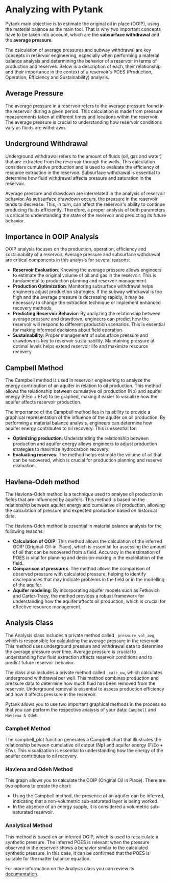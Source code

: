 # **Analyzing with Pytank**

Pytank main objective is to estimate the original oil in place (OOIP), using
the material balance as the main tool. That is why two important concepts have
to be taken into account, which are the **subsurface withdrawal** and the
**average pressure**.

The calculation of average pressures and subway withdrawal are key concepts in
reservoir engineering, especially when performing a material balance analysis
and determining the behavior of a reservoir in terms of production and reserves.
Below is a description of each, their relationship and their importance in the
context of a reservoir's POES (Production, Operation, Efficiency and
Sustainability) analysis.

## **Average Pressure**

The average pressure in a reservoir refers to the average pressure found in the
reservoir during a given period. This calculation is made from pressure
measurements taken at different times and locations within the reservoir. The
average pressure is crucial to understanding how reservoir conditions vary as
fluids are withdrawn.

## **Underground Withdrawal**

Underground withdrawal refers to the amount of fluids (oil, gas and water) that
are extracted from the reservoir through the wells. This calculation considers
cumulative production and is used to evaluate the efficiency of resource
extraction in the reservoir. Subsurface withdrawal is essential to determine how
fluid withdrawal affects pressure and saturation in the reservoir.

Average pressure and drawdown are interrelated in the analysis of reservoir
behavior. As subsurface drawdown occurs, the pressure in the reservoir tends to
decrease. This, in turn, can affect the reservoir's ability to continue
producing fluids efficiently. Therefore, a proper analysis of both parameters is
critical to understanding the state of the reservoir and predicting its future
behavior.

## **Importance in OOIP Analysis**

OOIP analysis focuses on the production, operation, efficiency and
sustainability of a reservoir. Average pressure and subsurface withdrawal are
critical components in this analysis for several reasons:

- **Reservoir Evaluation**: Knowing the average pressure allows engineers to
  estimate the original volume of oil and gas in the reservoir. This is
  fundamental to production planning and reservoir management.
- **Production Optimization**: Monitoring subsurface withdrawal helps engineers
  adjust production strategies. If the subway withdrawal is too high and the
  average pressure is decreasing rapidly, it may be necessary to change the
  extraction technique or implement enhanced recovery methods.
- **Predicting Reservoir Behavior**: By analyzing the relationship between
  average
  pressure and drawdown, engineers can predict how the reservoir will respond to
  different production scenarios. This is essential for making informed
  decisions about field operation.
- **Sustainability**: Proper management of subsurface pressure and drawdown is
  key to reservoir sustainability. Maintaining pressure at optimal levels helps
  extend reservoir life and maximize resource recovery.

## **Campbell Method**

The Campbell method is used in reservoir engineering to analyze the energy
contribution of an aquifer in relation to oil production. This method allows the
relationship between cumulative oil production (Np) and aquifer energy (F/Eo +
Efw) to be graphed, making it easier to visualize how the aquifer affects
reservoir production.

The importance of the Campbell method lies in its ability to provide a graphical
representation of the influence of the aquifer on oil production. By performing
a material balance analysis, engineers can determine how aquifer energy
contributes to oil recovery. This is essential for:

- **Optimizing production**: Understanding the relationship between production
  and aquifer energy allows engineers to adjust production strategies to
  maximize hydrocarbon recovery.
- **Evaluating reserves**: The method helps estimate the volume of oil that can
  be recovered, which is crucial for production planning and reserve evaluation.

## **Havlena-Odeh method**

The Havlena-Odeh method is a technique used to analyse oil production in fields
that are influenced by aquifers. This method is based on the relationship
between aquifer energy and cumulative oil production, allowing the calculation
of pressure and expected production based on historical data.

The Havlena-Odeh method is essential in material balance analysis for the
following reasons:

- **Calculation of OOIP**: This method allows the calculation of the inferred
  OOIP (Original-Oil-in-Place), which is essential for assessing the amount of
  oil that can be recovered from a field. Accuracy in the estimation of POES is
  vital for planning and decision-making in the exploitation of the field.
- **Comparison of pressures**: The method allows the comparison of observed
  pressure with calculated pressure, helping to identify discrepancies that may
  indicate problems in the field or in the modelling of the aquifer.
- **Aquifer modeling**: By incorporating aquifer models such as Fetkovich and
  Carter-Tracy, the method provides a robust framework for understanding how the
  aquifer affects oil production, which is crucial for effective resource
  management.

## **Analysis Class**

The Analysis class includes a private method called `_pressure_vol_avg`, which
is responsible for calculating the average pressure in the reservoir. This
method uses underground pressure and withdrawal data to determine the average
pressure over time. Average pressure is crucial to understanding how fluid
extraction affects reservoir conditions and to predict future reservoir
behavior.

The class also includes a private method called `_calc_uw`, which calculates
underground withdrawal per well. This method combines production and pressure
data to determine how much fluid has been removed from the reservoir.
Underground removal is essential to assess production efficiency and how it
affects pressure in the reservoir.

Pytank allows you to use two important graphical methods in the process so that
you can perform the respective analysis of your data: `Campbell` and
`Havlena & Odeh`.

### **Campbell Method**

The campbell_plot function generates a Campbell chart that illustrates the
relationship between cumulative oil output (Np) and aquifer energy (F/Eo + Efw).
This visualization is essential to understanding how the energy of the aquifer
contributes to oil recovery.

### **Havlena and Odeh Method**

This graph allows you to calculate the OOIP (Original Oil in Place). There are
two options to create the chart:

- Using the Campbell method, the presence of an aquifer can be inferred,
  indicating that a non-volumetric sub-saturated layer is being worked.
- In the absence of an energy supply, it is considered a volumetric
  sub-saturated
  reservoir.

### **Analytical Method**

This method is based on an inferred OOIP, which is used to recalculate a
synthetic pressure. The inferred POES is relevant when the pressure observed in
the reservoir shows a behavior similar to the calculated synthetic pressure. In
this case, it can be confirmed that the POES is suitable for the matter balance
equation.

For more information on the Analysis class you can review its
[documentation](/nav/API/analysis_api/).
